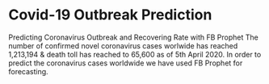 # Covid-19 Outbreak Prediction
 Predicting Coronavirus Outbreak and Recovering Rate with FB Prophet
The number of confirmed novel coronavirus cases worlwide has reached 1,213,194 & 
death toll has reached to 65,600 as of 5th April 2020.
In order to predict the coronavirus cases worldwide we have used FB Prophet for forecasting.